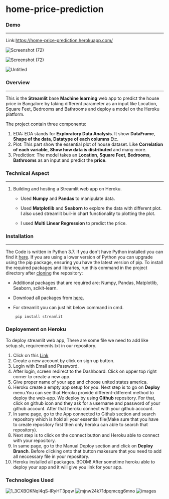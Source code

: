 # home-price-prediction

### **Demo** 
<hr/>

Link:https://home-price-prediction.herokuapp.com/

![Screenshot (72)](https://user-images.githubusercontent.com/51736427/85556717-bd689300-b644-11ea-9011-98f76d1fefbe.png)

![Screenshot (72)](https://user-images.githubusercontent.com/51736427/85558085-0a993480-b646-11ea-956f-2d011ab2cebb.png)

![Untitled](https://user-images.githubusercontent.com/51736427/85558615-872c1300-b646-11ea-9dc5-fdff67a96ae9.png)

### **Overview**
<hr/>

This is the **Streamlit** base **Machine learning** web app to predict the house price in Bangalore by taking different parameter as an input like Location, Square Feet, Bedrooms and Bathrooms  and  deploy  a  model  on the  Heroku platform.

The project contain three components:

  1. EDA: EDA stands for **Exploratory Data Analysis**. It show **DataFrame**, **Shape of the data**, **Datatype of each columns** Etc.
  2. Plot: This part show the essential plot of house dataset. Like **Correlation of each variable**, **Show how data is distributed** and many more.
  3. Prediction: The model takes an **Location**, **Square Feet**, **Bedrooms**, **Bathrooms** as an input and predict the **price**.


### **Technical Aspect**
<hr />

1. Building and hosting a Streamlit web app on Heroku.<br/>
      
      - Used **Numpy** and **Pandas** to manipulate data.
      
      - Used **Matplotlib** and **Seaborn** to explore the data with different plot. I also used streamlit buil-in chart functionality to plotting the plot.
      
      - I used **Multi Linear Regression** to predict the price.
      
### **Installation**
<hr />

The Code is written in Python 3.7. If you don't have Python installed you can find it <a href="https://www.python.org/downloads/">here</a>. If you are using a lower version of Python you can upgrade using the pip package, ensuring you have the latest version of pip. To install the required packages and libraries, run this command in the project directory after <a href="https://help.github.com/en/github/creating-cloning-and-archiving-repositories/cloning-a-repository">cloning</a> the repository:
    
   - Additional packages that are required are: Numpy, Pandas, Matplotlib, Seaborn, scikit-learn.
   
   - Download all packages from <a href="https://pypi.org/">here.</a>
   
   - For streamlit you can just hit below command in cmd.
    
          pip install streamlit
          
     
  

### **Deployement on Heroku**

  To deploy streamlit web app, There are some file we need to add like setup.sh, requirements.txt in our repository.

  1. Click on this <a href="https://dashboard.heroku.com/">Link</a>
  2. Create a new account by click on sign up button.
  3. Login with Email and Password.
  4. After login, screen redirect to the Dashboard. Click on upper top right corner to create a new app.
  5. Give proper name of your app and choose united states america.
  6. Heroku create a empty app setup for you. Next step is to go on **Deploy** menu.You can see that Heroku provide different-different method to deploy the web-app.
     We deploy by using **Github** repository. For that, click on github icon and they ask for a username and password of your github account. After that heroku connect with          your github account.
  7. In same page, go to the App connected to Github section and search repository which is hold all your essential file(Make sure that you have to create repository first then     only heroku can able to search that repository).
  8. Next step is to click on the connect button and Heroku able to connect with your repository.
  9. In same page, go to the Manual Deploy section and click on **Deploy Branch**. Before clicking onto that button makesure that you need to add all neccessary file in your        repository.
  9. Heroku installed all packages. BOOM! After sometime heroku able to deploy your app and it will give you link for your app.
  

### **Technologies Used** ###

![1_3CXBOKNql4qS-lRyHT3pqw](https://user-images.githubusercontent.com/51736427/85572764-e6902000-b652-11ea-8826-91786e303f6b.png)
![mjnw24k71dpqmcqg6mno](https://user-images.githubusercontent.com/51736427/85573065-2e16ac00-b653-11ea-8fa5-c5e599ebdfcf.png)
![images](https://user-images.githubusercontent.com/51736427/85573181-4b4b7a80-b653-11ea-8791-90c346f0f12c.png)

   
